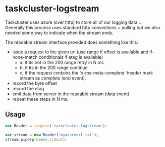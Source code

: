 taskcluster-logstream
=========

Taskcluster uses azure (over http) to store all of our logging data...
Generally this process uses standard http conventions + polling but we
also needed some way to indicate when the stream ends.

The readable stream interface provided does something like this:

 - issue a request to the given url (use range if offset is available and if-none-match conditionals if etag is available)
   - a. if its not in the 200 range retry in N ms
   - b. if its in the 200 range continue
   - c. if the request contains the 'x-ms-meta-complete' header mark
      stream as complete (end event).
 - record the byte offset
 - record the etag
 - emit data from server in the readable stream (data event)
 - repeat these steps in N ms.

## Usage

```js
var Reader = require('taskcluster-logstream');

var stream = new Reader('myazureurl.txt');
stream.pipe(process.stdout);
```
